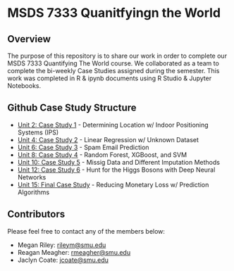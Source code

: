 # MSDS 7333 Quanitfyingn the World

## Overview
The purpose of this repository is to share our work in order to complete our MSDS 7333 Quantifying The World course. We collaborated as a team to complete the bi-weekly Case Studies assigned during the semester. This work was completed in R & ipynb documents using R Studio & Jupyter Notebooks.

## Github Case Study Structure
* [Unit 2: Case Study 1] - Determining Location w/ Indoor Positioning Systems (IPS)
* [Unit 4: Case Study 2] - Linear Regression w/ Unknown Dataset
* [Unit 6: Case Study 3] - Spam Email Prediction
* [Unit 8: Case Study 4] - Random Forest, XGBoost, and SVM
* [Unit 10: Case Study 5] - Missig Data and Different Imputation Methods
* [Unit 12: Case Study 6] - Hunt for the Higgs Bosons with Deep Neural Networks
* [Unit 15: Final Case Study] - Reducing Monetary Loss w/ Prediction Algorithms

## Contributors
Please feel free to contact any of the members below: 
 - Megan Riley: rileym@smu.edu
 - Reagan Meagher: rmeagher@smu.edu
 - Jaclyn Coate: jcoate@smu.edu 
 
 [Unit 2: Case Study 1]: <https://github.com/JaclynCoate/7333_Quantifying_The_World/tree/main/Unit2_CaseStudy1>
 [Unit 4: Case Study 2]: <https://github.com/JaclynCoate/7333_Quantifying_The_World/tree/main/Unit4_CaseStudy2>
 [Unit 6: Case Study 3]: <https://github.com/JaclynCoate/7333_Quantifying_The_World/tree/main/Unit6_CaseStudy3>
 [Unit 8: Case Study 4]: <https://github.com/JaclynCoate/7333_Quantifying_The_World/tree/main/Unit8_CaseStudy4>
 [Unit 10: Case Study 5]: <https://github.com/JaclynCoate/7333_Quantifying_The_World/tree/main/Unit10_CaseStudy5>
 [Unit 12: Case Study 6]: <https://github.com/JaclynCoate/7333_Quantifying_The_World/tree/main/Unit12_CaseStudy6>
 [Unit 15: Final Case Study]: <>
